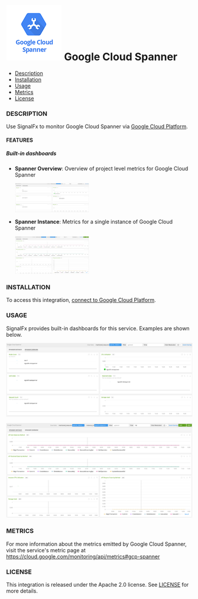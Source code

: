# ![](./img/integration_googlecloudspanner.png) Google Cloud Spanner

- [Description](#description)
- [Installation](#installation)
- [Usage](#usage)
- [Metrics](#metrics)
- [License](#license)

### DESCRIPTION

Use SignalFx to monitor Google Cloud Spanner via [Google Cloud Platform](https://github.com/signalfx/integrations/tree/master/gcp)[](sfx_link:gcp).

#### FEATURES

##### Built-in dashboards

- **Spanner Overview**: Overview of project level metrics for Google Cloud Spanner

  [<img src='./img/spanner_overview.png' width=200px>](./img/spanner_overview.png)

- **Spanner Instance**: Metrics for a single instance of Google Cloud Spanner

  [<img src='./img/spanner_instance.png' width=200px>](./img/spanner_instance.png)


### INSTALLATION

To access this integration, [connect to Google Cloud Platform](https://github.com/signalfx/integrations/tree/master/gcp)[](sfx_link:gcp).

### USAGE

SignalFx provides built-in dashboards for this service. Examples are shown below.

![](./img/spanner_overview.png)

![](./img/spanner_instance.png)


### METRICS

For more information about the metrics emitted by Google Cloud Spanner, visit the service's metric page at https://cloud.google.com/monitoring/api/metrics#gcp-spanner

### LICENSE

This integration is released under the Apache 2.0 license. See [LICENSE](./LICENSE) for more details.

